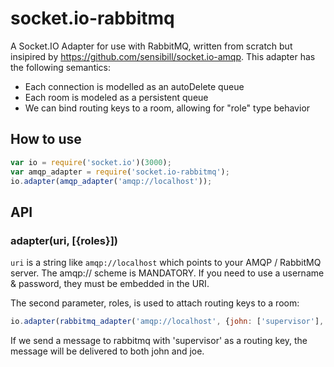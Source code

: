 # socket.io-rabbitmq

A Socket.IO Adapter for use with RabbitMQ, written from scratch but insipired by https://github.com/sensibill/socket.io-amqp.
This adapter has the following semantics:

- Each connection is modelled as an autoDelete queue
- Each room is modeled as a persistent queue
- We can bind routing keys to a room, allowing for "role" type behavior

## How to use

```js
var io = require('socket.io')(3000);
var amqp_adapter = require('socket.io-rabbitmq');
io.adapter(amqp_adapter('amqp://localhost'));
```
## API

### adapter(uri, [{roles}])

`uri` is a string like `amqp://localhost` which points to your AMQP / RabbitMQ server.
The amqp:// scheme is MANDATORY. If you need to use a username & password, they must
be embedded in the URI.

The second parameter, roles, is used to attach routing keys to a room:

```js
io.adapter(rabbitmq_adapter('amqp://localhost', {john: ['supervisor'], joe: ['supervisor', 'worker']})
```

If we send a message to rabbitmq with 'supervisor' as a routing key, the message will be delivered to
both john and joe.